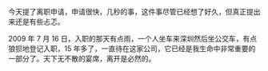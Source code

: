 今天提了离职申请，申请很快，几秒的事，这件事尽管已经想了好久，但真正提出来还是有些忐忑。

2009 年 7 月 16 日，入职的那天有点雨，一个人坐车来深圳然后坐公交车，有点狼狈地登记入职，15 年多了，一直待在这家公司，它已经是我生命中非常重要的一部分了。天下无不散的宴席，离开是必然的。

